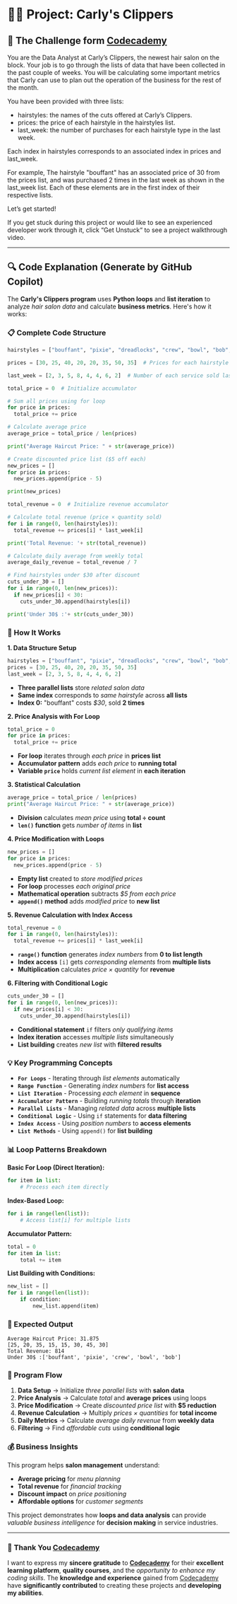 # 👨‍💻 Project: Carly's Clippers

## 🎯 The Challenge form [Codecademy](http://www.codecademy.com/)

You are the Data Analyst at Carly’s Clippers, the newest hair salon on the block. Your job is to go through the lists of data that have been collected in the past couple of weeks. You will be calculating some important metrics that Carly can use to plan out the operation of the business for the rest of the month.

You have been provided with three lists:

- hairstyles: the names of the cuts offered at Carly’s Clippers.
- prices: the price of each hairstyle in the hairstyles list.
- last_week: the number of purchases for each hairstyle type in the last week.

Each index in hairstyles corresponds to an associated index in prices and last_week.

For example, The hairstyle "bouffant" has an associated price of 30 from the prices list, and was purchased 2 times in the last week as shown in the last_week list. Each of these elements are in the first index of their respective lists.

Let’s get started!

If you get stuck during this project or would like to see an experienced developer work through it, click “Get Unstuck“ to see a project walkthrough video.

---

## 🔍 **Code Explanation (Generate by GitHub Copilot)**

The **Carly's Clippers program** uses **Python loops** and **list iteration** to analyze *hair salon data* and calculate **business metrics**. Here's how it works:

### **📋 Complete Code Structure**

```python
hairstyles = ["bouffant", "pixie", "dreadlocks", "crew", "bowl", "bob", "mohawk", "flattop"]  # Hair salon services

prices = [30, 25, 40, 20, 20, 35, 50, 35]  # Prices for each hairstyle

last_week = [2, 3, 5, 8, 4, 4, 6, 2]  # Number of each service sold last week

total_price = 0  # Initialize accumulator

# Sum all prices using for loop
for price in prices:
  total_price += price

# Calculate average price
average_price = total_price / len(prices)

print("Average Haircut Price: " + str(average_price))

# Create discounted price list ($5 off each)
new_prices = []
for price in prices:
  new_prices.append(price - 5)

print(new_prices)

total_revenue = 0  # Initialize revenue accumulator

# Calculate total revenue (price × quantity sold)
for i in range(0, len(hairstyles)):
  total_revenue += prices[i] * last_week[i]

print('Total Revenue: '+ str(total_revenue))

# Calculate daily average from weekly total
average_daily_revenue = total_revenue / 7

# Find hairstyles under $30 after discount
cuts_under_30 = []
for i in range(0, len(new_prices)):
  if new_prices[i] < 30:
    cuts_under_30.append(hairstyles[i])

print('Under 30$ :'+ str(cuts_under_30))
```

### **🎯 How It Works**

**1. Data Structure Setup**
```python
hairstyles = ["bouffant", "pixie", "dreadlocks", "crew", "bowl", "bob", "mohawk", "flattop"]
prices = [30, 25, 40, 20, 20, 35, 50, 35]
last_week = [2, 3, 5, 8, 4, 4, 6, 2]
```
- **Three parallel lists** store *related salon data*
- **Same index** corresponds to *same hairstyle* across **all lists**
- **Index 0:** "bouffant" costs *$30*, sold **2 times**

**2. Price Analysis with For Loop**
```python
total_price = 0
for price in prices:
  total_price += price
```
- **For loop** iterates through *each price* in **prices list**
- **Accumulator pattern** adds *each price* to **running total**
- **Variable `price`** holds *current list element* in **each iteration**

**3. Statistical Calculation**
```python
average_price = total_price / len(prices)
print("Average Haircut Price: " + str(average_price))
```
- **Division** calculates *mean price* using **total ÷ count**
- **`len()` function** gets *number of items* in **list**

**4. Price Modification with Loops**
```python
new_prices = []
for price in prices:
  new_prices.append(price - 5)
```
- **Empty list** created to *store modified prices*
- **For loop** processes *each original price*
- **Mathematical operation** subtracts *$5 from each price*
- **`append()` method** adds *modified price* to **new list**

**5. Revenue Calculation with Index Access**
```python
total_revenue = 0
for i in range(0, len(hairstyles)):
  total_revenue += prices[i] * last_week[i]
```
- **`range()` function** generates *index numbers* from **0 to list length**
- **Index access** `[i]` gets *corresponding elements* from **multiple lists**
- **Multiplication** calculates *price × quantity* for **revenue**

**6. Filtering with Conditional Logic**
```python
cuts_under_30 = []
for i in range(0, len(new_prices)):
  if new_prices[i] < 30:
    cuts_under_30.append(hairstyles[i])
```
- **Conditional statement** `if` filters *only qualifying items*
- **Index iteration** accesses *multiple lists* simultaneously
- **List building** creates *new list* with **filtered results**

### **💡 Key Programming Concepts**

- **`For Loops`** - Iterating through *list elements* automatically
- **`Range Function`** - Generating *index numbers* for **list access**
- **`List Iteration`** - Processing *each element* in **sequence**
- **`Accumulator Pattern`** - Building *running totals* through **iteration**
- **`Parallel Lists`** - Managing *related data* across **multiple lists**
- **`Conditional Logic`** - Using `if` statements for **data filtering**
- **`Index Access`** - Using *position numbers* to **access elements**
- **`List Methods`** - Using `append()` for **list building**

### **📊 Loop Patterns Breakdown**

**Basic For Loop (Direct Iteration):**
```python
for item in list:
    # Process each item directly
```

**Index-Based Loop:**
```python
for i in range(len(list)):
    # Access list[i] for multiple lists
```

**Accumulator Pattern:**
```python
total = 0
for item in list:
    total += item
```

**List Building with Conditions:**
```python
new_list = []
for i in range(len(list)):
    if condition:
        new_list.append(item)
```

### **💼 Expected Output**

```terminal
Average Haircut Price: 31.875
[25, 20, 35, 15, 15, 30, 45, 30]
Total Revenue: 814
Under 30$ :['bouffant', 'pixie', 'crew', 'bowl', 'bob']
```

### **🔄 Program Flow**

1. **Data Setup** → Initialize *three parallel lists* with **salon data**
2. **Price Analysis** → Calculate *total* and **average prices** using loops
3. **Price Modification** → Create *discounted price list* with **$5 reduction**
4. **Revenue Calculation** → Multiply *prices × quantities* for **total income**
5. **Daily Metrics** → Calculate *average daily revenue* from **weekly data**
6. **Filtering** → Find *affordable cuts* using **conditional logic**

### **💰 Business Insights**

This program helps **salon management** understand:
- **Average pricing** for *menu planning*
- **Total revenue** for *financial tracking*
- **Discount impact** on *price positioning*
- **Affordable options** for *customer segments*

This project demonstrates how **loops and data analysis** can provide *valuable business intelligence* for **decision making** in service industries.

---

### 🙏 **Thank You [Codecademy](https://www.codecademy.com/)**

I want to express my **sincere gratitude** to [**Codecademy**](https://www.codecademy.com/) for their **excellent learning platform**, **quality courses**, and the *opportunity to enhance my coding skills*. The **knowledge and experience** gained from [Codecademy](https://www.codecademy.com/) have **significantly contributed** to creating these projects and **developing my abilities**.